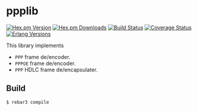 ppplib
======

[![Hex.pm Version][hexpm version]][hexpm]
[![Hex.pm Downloads][hexpm downloads]][hexpm]
[![Build Status][gh badge]][gh]
[![Coverage Status][coveralls badge]][coveralls]
[![Erlang Versions][erlang version badge]][gh]

This library implements
- `PPP` frame de/encoder.
- `PPPOE` frame de/encoder.
- `PPP` HDLC frame de/encapsulater.

Build
-----

    $ rebar3 compile

<!-- Badges -->
[hexpm]: https://hex.pm/packages/ppplib
[hexpm version]: https://img.shields.io/hexpm/v/ppplib.svg?style=flat
[hexpm downloads]: https://img.shields.io/hexpm/dt/ppplib.svg?style=flat
[gh]: https://github.com/travelping/ppplib/actions/workflows/main.yml
[gh badge]: https://img.shields.io/github/workflow/status/travelping/ppplib/CI?style=flat-square
[coveralls]: https://coveralls.io/github/travelping/ppplib
[coveralls badge]: https://coveralls.io/repos/github/travelping/ppplib/badge.svg
[erlang version badge]: https://img.shields.io/badge/erlang-R22.0%20to%2023.2-blue.svg?style=flat-square

